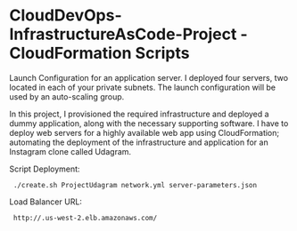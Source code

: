# CloudDevOps-InfrastructureAsCode-Project - CloudFormation Scripts
Launch Configuration for an application server. I deployed four servers, two located in each of your private subnets. The launch configuration will be used by an auto-scaling group.

In this project, I provisioned the required infrastructure and deployed a dummy application, along with the necessary supporting software.
I have to deploy web servers for a highly available web app using CloudFormation; automating the deployment of the infrastructure and application for an Instagram clone called Udagram.


Script Deployment:

` ./create.sh ProjectUdagram network.yml server-parameters.json`

Load Balancer URL:

` http://.us-west-2.elb.amazonaws.com/`
